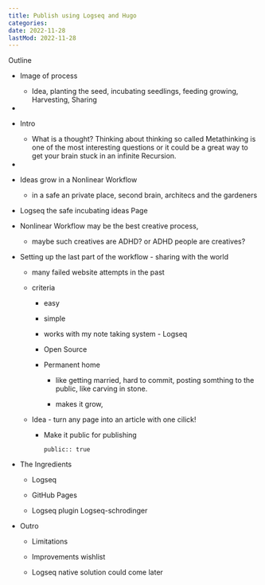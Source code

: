 ```yaml
---
title: Publish using Logseq and Hugo
categories:
date: 2022-11-28
lastMod: 2022-11-28
---
```



Outline

  + Image of process

    + Idea, planting the seed, incubating seedlings, feeding growing, Harvesting, Sharing

  + 

  + Intro

    + What is a thought? Thinking about thinking so called Metathinking is one of the most interesting questions or it could be a great way to get your brain stuck in an infinite Recursion.

   + 

  + Ideas grow in a Nonlinear Workflow

    + in a safe an private place, second brain, architecs and the gardeners

  + Logseq the safe incubating ideas Page

  + Nonlinear Workflow may be the best creative process,

    + maybe such creatives are ADHD? or ADHD people are creatives?

  + Setting up the last part of the workflow - sharing with the world

    + many failed website attempts in the past

    + criteria

      + easy

      + simple

      + works with my note taking system - Logseq

      + Open Source

      + Permanent home

        + like getting married, hard to commit, posting somthing to the public, like carving in stone.

        + makes it grow,

    + Idea - turn any page into an article with one cilick!

      + Make it public for publishing

         `public:: true`

  + The Ingredients

    + Logseq

    + GitHub Pages

    + Logseq plugin Logseq-schrodinger

  + Outro

    + Limitations

    + Improvements wishlist

    + Logseq native solution could come later